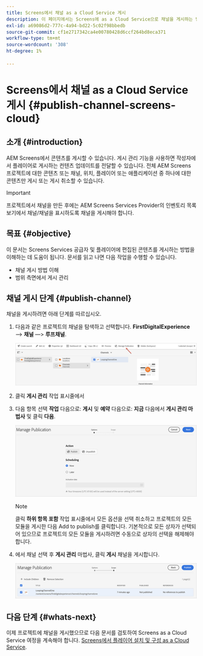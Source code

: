```yaml
---
title: Screens에서 채널 as a Cloud Service 게시
description: 이 페이지에서는 Screens에 as a Cloud Service으로 채널을 게시하는 방법에 대해 설명합니다.
exl-id: a69086d2-777c-4a94-bd22-5c02f98bbedb
source-git-commit: cf1e2717342ca4e00780428d6ccf264bd8eca371
workflow-type: tm+mt
source-wordcount: '308'
ht-degree: 1%

---
```


# Screens에서 채널 as a Cloud Service 게시 {#publish-channel-screens-cloud}

## 소개 {#introduction}

AEM Screens에서 콘텐츠를 게시할 수 있습니다. 게시 관리 기능을 사용하면 작성자에서 플레이어로 게시하는 컨텐츠 업데이트를 전달할 수 있습니다. 전체 AEM Screens 프로젝트에 대한 콘텐츠 또는 채널, 위치, 플레이어 또는 애플리케이션 중 하나에 대한 콘텐츠만 게시 또는 게시 취소할 수 있습니다.

>[!IMPORTANT]
>프로젝트에서 채널을 만든 후에는 AEM Screens Services Provider의 인벤토리 목록 보기에서 채널/채널을 표시하도록 채널을 게시해야 합니다.

## 목표 {#objective}

이 문서는 Screens Services 공급자 및 플레이어에 편집된 콘텐츠를 게시하는 방법을 이해하는 데 도움이 됩니다. 문서를 읽고 나면 다음 작업을 수행할 수 있습니다.

* 채널 게시 방법 이해
* 범위 측면에서 게시 관리

## 채널 게시 단계 {#publish-channel}

채널을 게시하려면 아래 단계를 따르십시오.

1. 다음과 같은 프로젝트의 채널을 탐색하고 선택합니다. **FirstDigitalExperience** —> **채널** —> **루프채널**.

   ![채널 선택](/help/screens-cloud/assets/create-content/managepub-1.png)

1. 클릭 **게시 관리** 작업 표시줄에서

1. 다음 항목 선택 **작업** 다음으로: **게시** 및 **예약** 다음으로: **지금** 다음에서 **게시 관리 마법사** 및 클릭 **다음**.

   ![게시 작업 선택](/help/screens-cloud/assets/create-content/managepub-2.png)

   >[!NOTE]
   >클릭 **하위 항목 포함** 작업 표시줄에서 모든 옵션을 선택 취소하고 프로젝트의 모든 모듈을 게시한 다음 Add to publish를 클릭합니다. 기본적으로 모든 상자가 선택되어 있으므로 프로젝트의 모든 모듈을 게시하려면 수동으로 상자의 선택을 해제해야 합니다.

1. 에서 채널 선택 후 **게시 관리** 마법사, 클릭 **게시** 채널을 게시합니다.

   ![채널 게시](/help/screens-cloud/assets/create-content/managepub-3.png)


## 다음 단계 {#whats-next}

이제 프로젝트에 채널을 게시했으므로 다음 문서를 검토하여 Screens as a Cloud Service 여정을 계속해야 합니다. [Screens에서 플레이어 설치 및 구성 as a Cloud Service](/help/screens-cloud/managing-players-registration/installing-screens-cloud-player.md).

